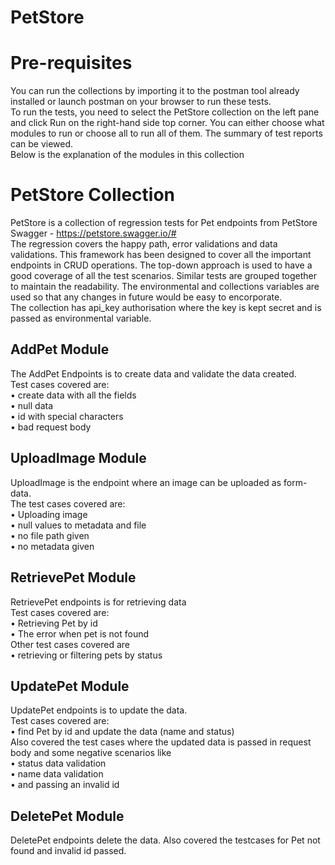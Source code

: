 # PetStore
<h1>Pre-requisites</h1>

You can run the collections by importing it to the postman tool already installed or launch postman on your browser to run these tests.<br>
To run the tests, you need to select the PetStore collection on the left pane and click Run on the right-hand side top corner. You can either choose what modules to run or choose all to run all of them. The summary of test reports can be viewed.<br>
Below is the explanation of the modules in this collection

<h1>PetStore Collection</h1>

PetStore is a collection of regression tests for Pet endpoints from PetStore Swagger - https://petstore.swagger.io/#
<br>The regression covers the happy path, error validations and data validations.
This framework has been designed to cover all the important endpoints in CRUD operations. The top-down approach is used to have a good coverage of all the test scenarios. Similar tests are grouped together to maintain the readability. The environmental and collections variables are used so that any changes in future would be easy to encorporate.<br>
The collection has api_key authorisation where the key is kept secret and is passed as environmental variable.

<h2>AddPet Module</h2>

The AddPet Endpoints is to create data and validate the data created.<br>
Test cases covered are:<br>
•	create data with all the fields<br>
•	null data<br>
•	id with special characters<br>
•	bad request body<br>

<h2>UploadImage Module</h2>

UploadImage is the endpoint where an image can be uploaded as form-data.<br>
The test cases covered are:<br>
•	Uploading image<br>
•	null values to metadata and file<br>
•	no file path given<br>
•	no metadata given<br>

<h2>RetrievePet Module</h2>

RetrievePet endpoints is for retrieving data<br>
Test cases covered are:<br>
•	Retrieving Pet by id<br>
•	The error when pet is not found<br>
Other test cases covered are<br>
•	retrieving or filtering pets by status<br>

<h2>UpdatePet Module</h2>

UpdatePet endpoints is to update the data.<br>
Test cases covered are:<br>
•	find Pet by id and update the data (name and status)<br>
Also covered the test cases where the updated data is passed in request body and some negative scenarios like<br>
•	status data validation<br>
•	name data validation<br>
•	and passing an invalid id<br>

<h2>DeletePet Module</h2>

DeletePet endpoints delete the data. Also covered the testcases for Pet not found and invalid id passed.

